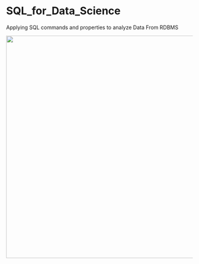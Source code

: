 # SQL_for_Data_Science
Applying SQL commands and properties to analyze Data From RDBMS

<p>
  <img src='https://cdn.pixabay.com/photo/2016/12/09/18/30/database-schema-1895779_1280.png' height=600 width=1000>
</p>
